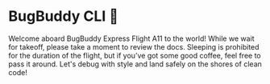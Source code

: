 # BugBuddy CLI 🐞

Welcome aboard BugBuddy Express Flight A11 to the world!
While we wait for takeoff, please take a moment to review the docs. Sleeping is prohibited for the duration of the flight, but if you’ve got some good coffee, feel free to pass it around. Let's debug with style and land safely on the shores of clean code!
